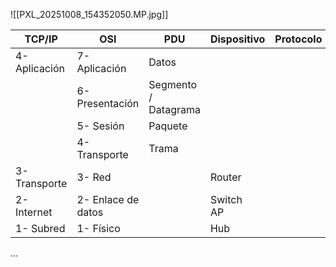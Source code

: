 
![[PXL_20251008_154352050.MP.jpg]]

| TCP/IP        | OSI                | PDU                  | Dispositivo  | Protocolo | Direcciones | Ataques |
| ------------- | ------------------ | -------------------- | ------------ | --------- | ----------- | ------- |
| 4- Aplicación | 7- Aplicación      | Datos                |              |           |             |         |
|               | 6- Presentación    | Segmento / Datagrama |              |           |             |         |
|               | 5- Sesión          | Paquete              |              |           |             |         |
|               | 4- Transporte      | Trama                |              |           |             |         |
| 3- Transporte | 3- Red             |                      | Router       |           |             |         |
| 2- Internet   | 2- Enlace de datos |                      | Switch<br>AP |           |             |         |
| 1- Subred     | 1- Físico          |                      | Hub          |           |             |         |

...
